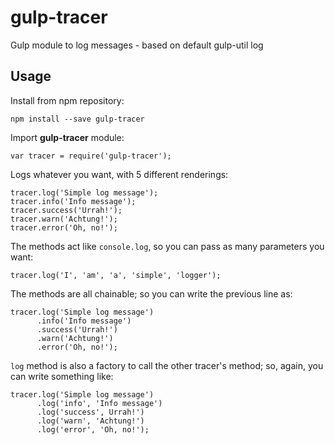 # gulp-tracer
Gulp module to log messages - based on default gulp-util log

## Usage

Install from npm repository:

    npm install --save gulp-tracer


Import **gulp-tracer** module:

    var tracer = require('gulp-tracer');
  

Logs whatever you want, with 5 different renderings:

    tracer.log('Simple log message');
    tracer.info('Info message');
    tracer.success('Urrah!');
    tracer.warn('Achtung!');
    tracer.error('Oh, no!');


The methods act like `console.log`, so you can pass as many parameters you want:

    tracer.log('I', 'am', 'a', 'simple', 'logger');

The methods are all chainable; so you can write the previous line as:

    tracer.log('Simple log message')
          .info('Info message')
          .success('Urrah!')
          .warn('Achtung!')
          .error('Oh, no!');

`log` method is also a factory to call the other tracer's method; so, again, you can write something like:

    tracer.log('Simple log message')
          .log('info', 'Info message')
          .log('success', Urrah!')
          .log('warn', 'Achtung!')
          .log('error', 'Oh, no!');
